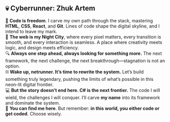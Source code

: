 ## 💀 Cyberrunner: Zhuk Artem  

💾 __Code is freedom__. I carve my own path through the stack, mastering __HTML__, __CSS__, __React__, and __Git__. Lines of code shape the digital skyline, and I intend to leave my mark.    
🌆 __The web is my Night City__, where every pixel matters, every transition is smooth, and every interaction is seamless. A place where creativity meets logic, and design meets efficiency.    
🔍 __Always one step ahead, always looking for something more.__ The next framework, the next challenge, the next breakthrough—stagnation is not an option.      
⛓ __Wake up, netrunner. It’s time to rewrite the system.__ Let’s build something truly legendary, pushing the limits of what’s possible in this neon-lit digital frontier.       
💻 __But the story doesn’t end here. C# is the next frontier.__ The code I will wield, the challenges I will conquer. I’ll carve __my name__ into its framework and dominate the system.  
📡 __You can find me here__. But remember: __in this world, you either code or get coded__. Choose wisely.      
